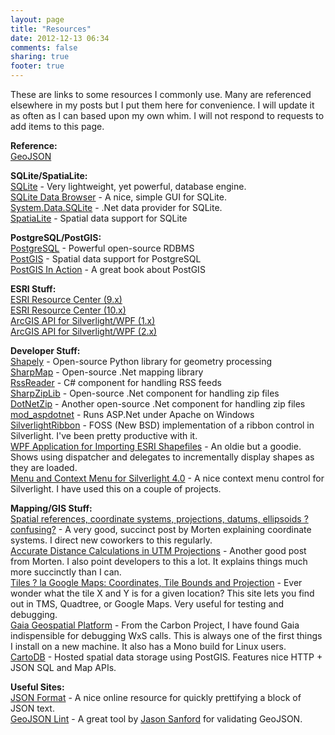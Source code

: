 ```yaml
---
layout: page
title: "Resources"
date: 2012-12-13 06:34
comments: false
sharing: true
footer: true
---
```


These are links to some resources I commonly use. Many are referenced elsewhere in my posts but I put them here for convenience. I will update it as often as I can based upon my own whim. I will not respond to requests to add items to this page.

<strong>Reference:</strong><br/>
<a href="http://geojson.org/">GeoJSON</a>

<strong>SQLite/SpatiaLite:</strong><br/>
<a href="http://www.sqlite.org">SQLite</a> - Very lightweight, yet powerful, database engine.<br/>
<a href="http://sqlitebrowser.sourceforge.net/">SQLite Data Browser</a> - A nice, simple GUI for SQLite.<br/>
<a href="http://sqlite.phxsoftware.com/">System.Data.SQLite</a> - .Net data provider for SQLite.<br/>
<a href="http://www.gaia-gis.it/spatialite/">SpatiaLite</a> - Spatial data support for SQLite

<strong>PostgreSQL/PostGIS:</strong><br/>
<a href="http://www.postgresql.org/">PostgreSQL</a> - Powerful open-source RDBMS<br/>
<a href="http://postgis.net">PostGIS</a> - Spatial data support for PostgreSQL<br/>
<a href="http://www.postgis.us">PostGIS In Action</a> - A great book about PostGIS

<strong>ESRI Stuff:</strong><br/>
<a href="http://resources.esri.com">ESRI Resource Center (9.x)</a><br/>
<a href="http://resources.arcgis.com">ESRI Resource Center (10.x)</a><br/>
<a href="http://resources.esri.com/arcgisserver/apis/silverlight/">ArcGIS API for Silverlight/WPF (1.x)</a><br/>
<a href="http://help.arcgis.com/en/webapi/silverlight/index.html">ArcGIS API for Silverlight/WPF (2.x)</a>

<strong>Developer Stuff:</strong><br/>
<a href="http://trac.gispython.org/lab/wiki/Shapely">Shapely</a> - Open-source Python library for geometry processing<br/>
<a href="http://sharpmap.codeplex.com">SharpMap</a> - Open-source .Net mapping library<br/>
<a href="http://www.codeproject.com/KB/cs/rssreader.aspx">RssReader</a> - C# component for handling RSS feeds<br/>
<a href="http://www.icsharpcode.net/opensource/sharpziplib/">SharpZipLib</a> - Open-source .Net component for handling zip files<br/>
<a href="http://dotnetzip.codeplex.com/">DotNetZip</a> - Another open-source .Net component for handling zip files<br/>
<a href="http://sourceforge.net/projects/mod-aspdotnet/">mod_aspdotnet</a> - Runs ASP.Net under Apache on Windows<br/>
<a href="http://silverlightribbon.codeplex.com">SilverlightRibbon</a> - FOSS (New BSD) implementation of a ribbon control in Silverlight. I've been pretty productive with it.<br/>
<a href="http://www.c-sharpcorner.com/uploadfile/nschan/shapefile02252007134834pm/shapefile.aspx">WPF Application for Importing ESRI Shapefiles</a> - An oldie but a goodie. Shows using dispatcher and delegates to incrementally display shapes as they are loaded.<br/>
<a href="http://sl4popupmenu.codeplex.com/">Menu and Context Menu for Silverlight 4.0</a> - A nice context menu control for Silverlight. I have used this on a couple of projects.

<strong>Mapping/GIS Stuff:</strong><br/>
<a href="http://sharpgis.net/post/2007/05/05/Spatial-references2c-coordinate-systems2c-projections2c-datums2c-ellipsoids-e28093-confusing.aspx">Spatial references, coordinate systems, projections, datums, ellipsoids ? confusing?</a> - A very good, succinct post by Morten explaining coordinate systems. I direct new coworkers to this regularly.<br/>
<a href="http://sharpgis.net/post/2007/10/14/Accurate-distance-calculations-in-UTM-projections.aspx">Accurate Distance Calculations in UTM Projections</a> - Another good post from Morten. I also point developers to this a lot. It explains things much more succinctly than I can.<br/>
<a href="http://www.maptiler.org/google-maps-coordinates-tile-bounds-projection/">Tiles ? la Google Maps: Coordinates, Tile Bounds and Projection</a> - Ever wonder what the tile X and Y is for a given location? This site lets you find out in TMS, Quadtree, or Google Maps. Very useful for testing and debugging.<br/>
<a href="http://www.thecarbonproject.com/gaia.php">Gaia Geospatial Platform</a> - From the Carbon Project, I have found Gaia indispensible for debugging WxS calls. This is always one of the first things I install on a new machine. It also has a Mono build for Linux users.<br/>
<a href="http://cartodb.com">CartoDB</a> - Hosted spatial data storage using PostGIS. Features nice HTTP + JSON SQL and Map APIs.

<strong>Useful Sites:</strong><br/>
<a href="http://jsonformat.com/">JSON Format</a> - A nice online resource for quickly prettifying a block of JSON text.<br/>
[GeoJSON Lint](http://geojsonlint.com/) - A great tool by [Jason Sanford](http://geojason.info/) for validating GeoJSON.